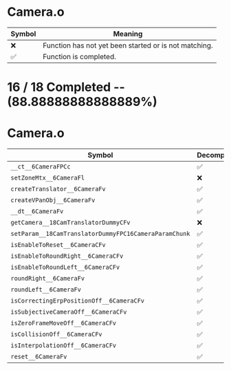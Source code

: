 # Camera.o
| Symbol | Meaning 
| ------------- | ------------- 
| :x: | Function has not yet been started or is not matching. 
| :white_check_mark: | Function is completed. 


# 16 / 18 Completed -- (88.88888888888889%)
# Camera.o
| Symbol | Decompiled? |
| ------------- | ------------- |
| `__ct__6CameraFPCc` | :white_check_mark: |
| `setZoneMtx__6CameraFl` | :x: |
| `createTranslator__6CameraFv` | :white_check_mark: |
| `createVPanObj__6CameraFv` | :white_check_mark: |
| `__dt__6CameraFv` | :white_check_mark: |
| `getCamera__18CamTranslatorDummyCFv` | :x: |
| `setParam__18CamTranslatorDummyFPC16CameraParamChunk` | :white_check_mark: |
| `isEnableToReset__6CameraCFv` | :white_check_mark: |
| `isEnableToRoundRight__6CameraCFv` | :white_check_mark: |
| `isEnableToRoundLeft__6CameraCFv` | :white_check_mark: |
| `roundRight__6CameraFv` | :white_check_mark: |
| `roundLeft__6CameraFv` | :white_check_mark: |
| `isCorrectingErpPositionOff__6CameraCFv` | :white_check_mark: |
| `isSubjectiveCameraOff__6CameraCFv` | :white_check_mark: |
| `isZeroFrameMoveOff__6CameraCFv` | :white_check_mark: |
| `isCollisionOff__6CameraCFv` | :white_check_mark: |
| `isInterpolationOff__6CameraCFv` | :white_check_mark: |
| `reset__6CameraFv` | :white_check_mark: |
